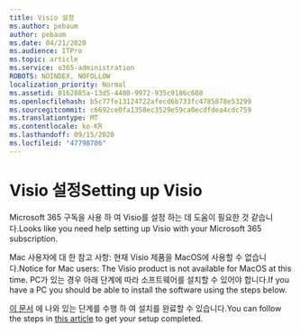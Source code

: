 ```yaml
---
title: Visio 설정
ms.author: pebaum
author: pebaum
ms.date: 04/21/2020
ms.audience: ITPro
ms.topic: article
ms.service: o365-administration
ROBOTS: NOINDEX, NOFOLLOW
localization_priority: Normal
ms.assetid: 0162885a-13d5-4400-9972-935c9186c608
ms.openlocfilehash: b5c77fe13124722afecd6b733fc4785878e53299
ms.sourcegitcommit: c6692ce0fa1358ec3529e59ca0ecdfdea4cdc759
ms.translationtype: MT
ms.contentlocale: ko-KR
ms.lasthandoff: 09/15/2020
ms.locfileid: "47798706"
---
```

# <a name="setting-up-visio"></a><span data-ttu-id="fa5e3-102">Visio 설정</span><span class="sxs-lookup"><span data-stu-id="fa5e3-102">Setting up Visio</span></span>

<span data-ttu-id="fa5e3-103">Microsoft 365 구독을 사용 하 여 Visio를 설정 하는 데 도움이 필요한 것 같습니다.</span><span class="sxs-lookup"><span data-stu-id="fa5e3-103">Looks like you need help setting up Visio with your Microsoft 365 subscription.</span></span>
  
<span data-ttu-id="fa5e3-104">Mac 사용자에 대 한 참고 사항: 현재 Visio 제품을 MacOS에 사용할 수 없습니다.</span><span class="sxs-lookup"><span data-stu-id="fa5e3-104">Notice for Mac users: The Visio product is not available for MacOS at this time.</span></span> <span data-ttu-id="fa5e3-105">PC가 있는 경우 아래 단계에 따라 소프트웨어를 설치할 수 있어야 합니다.</span><span class="sxs-lookup"><span data-stu-id="fa5e3-105">If you have a PC you should be able to install the software using the steps below.</span></span>
  
<span data-ttu-id="fa5e3-106">[이 문서](https://support.office.com/article/f98f21e3-aa02-4827-9167-ddab5b025710.aspx) 에 나와 있는 단계를 수행 하 여 설치를 완료할 수 있습니다.</span><span class="sxs-lookup"><span data-stu-id="fa5e3-106">You can follow the steps in [this article](https://support.office.com/article/f98f21e3-aa02-4827-9167-ddab5b025710.aspx) to get your setup completed.</span></span> 
  

